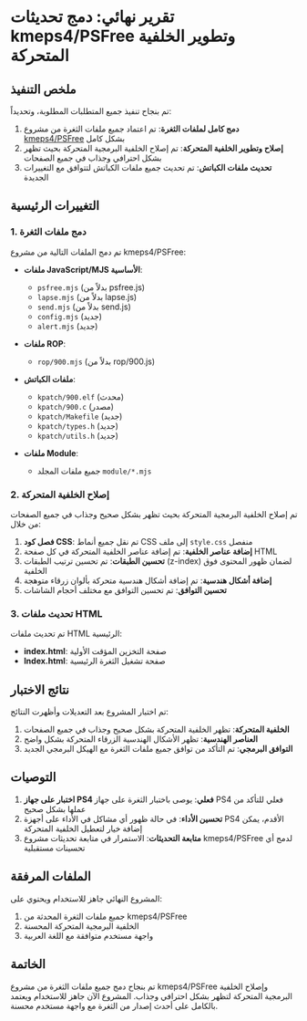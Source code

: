 # تقرير نهائي: دمج تحديثات kmeps4/PSFree وتطوير الخلفية المتحركة

## ملخص التنفيذ

تم بنجاح تنفيذ جميع المتطلبات المطلوبة، وتحديداً:

1. **دمج كامل لملفات الثغرة**: تم اعتماد جميع ملفات الثغرة من مشروع [kmeps4/PSFree](https://github.com/kmeps4/PSFree) بشكل كامل
2. **إصلاح وتطوير الخلفية المتحركة**: تم إصلاح الخلفية البرمجية المتحركة بحيث تظهر بشكل احترافي وجذاب في جميع الصفحات
3. **تحديث ملفات الكباتش**: تم تحديث جميع ملفات الكباتش لتتوافق مع التغييرات الجديدة

## التغييرات الرئيسية

### 1. دمج ملفات الثغرة

تم دمج الملفات التالية من مشروع kmeps4/PSFree:

- **ملفات JavaScript/MJS الأساسية**:
  - `psfree.mjs` (بدلاً من psfree.js)
  - `lapse.mjs` (بدلاً من lapse.js)
  - `send.mjs` (بدلاً من send.js)
  - `config.mjs` (جديد)
  - `alert.mjs` (جديد)

- **ملفات ROP**:
  - `rop/900.mjs` (بدلاً من rop/900.js)

- **ملفات الكباتش**:
  - `kpatch/900.elf` (محدث)
  - `kpatch/900.c` (مصدر)
  - `kpatch/Makefile` (جديد)
  - `kpatch/types.h` (جديد)
  - `kpatch/utils.h` (جديد)

- **ملفات Module**:
  - جميع ملفات المجلد `module/*.mjs`

### 2. إصلاح الخلفية المتحركة

تم إصلاح الخلفية البرمجية المتحركة بحيث تظهر بشكل صحيح وجذاب في جميع الصفحات من خلال:

1. **فصل كود CSS**: تم نقل جميع أنماط CSS إلى ملف `style.css` منفصل
2. **إضافة عناصر الخلفية**: تم إضافة عناصر الخلفية المتحركة في كل صفحة HTML
3. **تحسين الطبقات**: تم تحسين ترتيب الطبقات (z-index) لضمان ظهور المحتوى فوق الخلفية
4. **إضافة أشكال هندسية**: تم إضافة أشكال هندسية متحركة بألوان زرقاء متوهجة
5. **تحسين التوافق**: تم تحسين التوافق مع مختلف أحجام الشاشات

### 3. تحديث ملفات HTML

تم تحديث ملفات HTML الرئيسية:

- **index.html**: صفحة التخزين المؤقت الأولية
- **lndex.html**: صفحة تشغيل الثغرة الرئيسية

## نتائج الاختبار

تم اختبار المشروع بعد التعديلات وأظهرت النتائج:

1. **الخلفية المتحركة**: تظهر الخلفية المتحركة بشكل صحيح وجذاب في جميع الصفحات
2. **العناصر الهندسية**: تظهر الأشكال الهندسية الزرقاء المتحركة بشكل واضح
3. **التوافق البرمجي**: تم التأكد من توافق جميع ملفات الثغرة مع الهيكل البرمجي الجديد

## التوصيات

1. **اختبار على جهاز PS4 فعلي**: يوصى باختبار الثغرة على جهاز PS4 فعلي للتأكد من عملها بشكل صحيح
2. **تحسين الأداء**: في حالة ظهور أي مشاكل في الأداء على أجهزة PS4 الأقدم، يمكن إضافة خيار لتعطيل الخلفية المتحركة
3. **متابعة التحديثات**: الاستمرار في متابعة تحديثات مشروع kmeps4/PSFree لدمج أي تحسينات مستقبلية

## الملفات المرفقة

المشروع النهائي جاهز للاستخدام ويحتوي على:

1. جميع ملفات الثغرة المحدثة من kmeps4/PSFree
2. الخلفية البرمجية المتحركة المحسنة
3. واجهة مستخدم متوافقة مع اللغة العربية

## الخاتمة

تم بنجاح دمج جميع ملفات الثغرة من مشروع kmeps4/PSFree وإصلاح الخلفية البرمجية المتحركة لتظهر بشكل احترافي وجذاب. المشروع الآن جاهز للاستخدام ويعتمد بالكامل على أحدث إصدار من الثغرة مع واجهة مستخدم محسنة.
